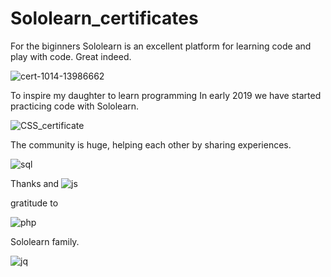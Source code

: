 # Sololearn_certificates
For the biginners Sololearn is an excellent platform for learning code and play with code.
Great  indeed.



![cert-1014-13986662](https://user-images.githubusercontent.com/63798914/231838549-22b3b4c4-f5a7-44ed-a5b9-3e71fd0ccfce.jpg)

To inspire my daughter to learn programming In early 2019 we have started practicing code with Sololearn.



![CSS_certificate](https://user-images.githubusercontent.com/63798914/231838489-005a5f18-1189-42f4-8e7b-fabc78eabec0.jpg)

The community is huge, helping each other by sharing experiences.



![sql](https://user-images.githubusercontent.com/63798914/231838341-c0aeb6f0-1f4a-43a1-a592-9681e5c39c86.png)





Thanks and 
![js](https://user-images.githubusercontent.com/63798914/231838393-8785da0b-7728-43cb-81bf-2ee1799b1814.png)




gratitude to 



![php](https://user-images.githubusercontent.com/63798914/231840768-23398332-f98b-431e-b43d-172e6c2d9aba.png)

Sololearn family.



![jq](https://user-images.githubusercontent.com/63798914/231840834-09ba2844-a244-47a2-8492-e1012c516e3c.png)


